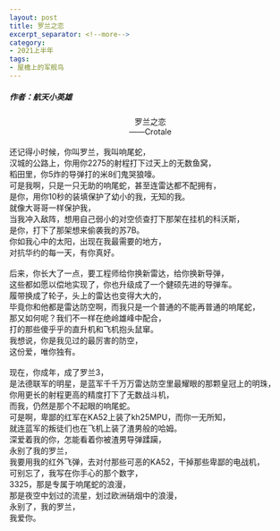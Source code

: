 ```yaml
---
layout: post
title: 罗兰之恋
excerpt_separator: <!--more-->
category: 
- 2021上半年
tags:
- 屋檐上的军舰鸟
---
```


##### 作者：航天小英雄


<center>罗兰之恋<br>
——Crotale<br></center>
<br>
还记得小时候，你叫罗兰，我叫响尾蛇，<br>
汉城的公路上，你用你2275的射程打下过天上的无数鱼窝，<br>
稻田里，你5炸的导弹打的米8们鬼哭狼嚎。<br>
可是我啊，只是一只无助的响尾蛇，甚至连雷达都不配拥有，<br>
是你，用你10秒的装填保护了幼小的我，无知的我。<br>
就像大哥哥一样保护我，<br>
当我冲入敌阵，想用自己弱小的对空侦查打下那架在挂机的科沃斯，<br>
是你，打下了那架想来偷袭我的苏7B。<br>
你如我心中的太阳，出现在我最需要的地方，<br>
对抗华约的每一天，有你真好。<br>
<br>
后来，你长大了一点，要工程师给你换新雷达，给你换新导弹，<br>
这些都如愿以偿地实现了，你也升级成了一个健硕先进的导弹车。<br>
履带换成了轮子，头上的雷达也变得大大的，<br>
毕竟你和他都是雷达防空啊，而我只是一个普通的不能再普通的响尾蛇，<br>
那又如何呢？我们不一样在绝岭雄峰中配合，<br>
打的那些傻乎乎的直升机和飞机抱头鼠窜。<br>
我想说，你是我见过的最厉害的防空，<br>
这份爱，唯你独有。<br>
<br>
现在，你成年，成了罗兰3，<br>
是法德联军的明星，是蓝军千千万万雷达防空里最耀眼的那颗皇冠上的明珠，<br>
你用更长的射程更高的精度打下了无数战斗机，<br>
而我，仍然是那个不起眼的响尾蛇。<br>
可是啊，卑鄙的红军在KA52上装了kh25MPU，而你一无所知，<br>
就连蓝军的叛徒们也在飞机上装了渣男般的哈姆。<br>
深爱着我的你，怎能看着你被渣男导弹蹂躏，<br>
永别了我的罗兰，<br>
我要用我的红外飞弹，去对付那些可恶的KA52，干掉那些卑鄙的电战机，<br>
可别忘了，我写在你手心的那个数字，<br>
3325，那是专属于响尾蛇的浪漫，<br>
那是夜空中划过的流星，划过欧洲硝烟中的浪漫，<br>
永别了，我的罗兰，<br>
我爱你。